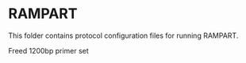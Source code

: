 # RAMPART

This folder contains protocol configuration files for running RAMPART.

Freed 1200bp primer set
